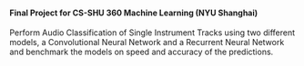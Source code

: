#### Final Project for CS-SHU 360 Machine Learning (NYU Shanghai)

Perform Audio Classification of Single Instrument Tracks using two different models, a Convolutional Neural Network and a Recurrent Neural Network and benchmark the models on speed and accuracy of the predictions. 

